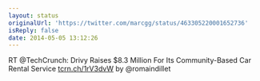 ```yaml
---
layout: status
originalUrl: 'https://twitter.com/marcgg/status/463305220001652736'
isReply: false
date: 2014-05-05 13:12:26
---
```


RT @TechCrunch: Drivy Raises $8.3 Million For Its Community-Based Car Rental Service [tcrn.ch/1rV3dvW](http://tcrn.ch/1rV3dvW) by @romaindillet
